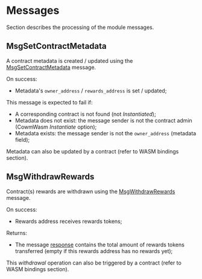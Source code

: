 <!--
order: 2
-->

# Messages

Section describes the processing of the module messages.

## MsgSetContractMetadata

A contract metadata is created / updated using the [MsgSetContractMetadata](https://github.com/archway-network/archway/blob/e130d74bd456be037b4e60dea7dada5d7a8760b5/proto/archway/rewards/v1beta1/tx.proto#L22) message.

On success:

- Metadata's `owner_address` / `rewards_address` is set / updated;

This message is expected to fail if:

* A corresponding contract is not found (not *Instantiated*);
* Metadata does not exist: the message sender is not the contract admin (CowmWasm *Instantiate* option);
* Metadata exists: the message sender is not the `owner_address` (metadata field);

Metadata can also be updated by a contract (refer to WASM bindings section).

## MsgWithdrawRewards

Contract(s) rewards are withdrawn using the [MsgWithdrawRewards](https://github.com/archway-network/archway/blob/e130d74bd456be037b4e60dea7dada5d7a8760b5/proto/archway/rewards/v1beta1/tx.proto#L36) message.

On success:

* Rewards address receives rewards tokens;

Returns:

* The message [response](https://github.com/archway-network/archway/blob/e130d74bd456be037b4e60dea7dada5d7a8760b5/proto/archway/rewards/v1beta1/tx.proto#L42) contains the total amount of rewards tokens transferred (empty if this rewards address has no rewards yet);

This *withdrawal* operation can also be triggered by a contract (refer to WASM bindings section).

